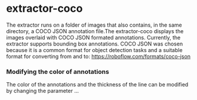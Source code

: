 # extractor-coco
The extractor runs on a folder of images that also contains, in the same directory, a COCO JSON annotation file.The extractor-coco displays the images overlaid with COCO JSON formated annotations. Currently, the extractor supports bounding box annotations. COCO JSON was chosen because it is a common format for object detection tasks and a suitable format for converting from and to: https://roboflow.com/formats/coco-json 
### Modifying the color of annotations
The color of the annotations and the thickness of the line can be modified by changing the parameter ... 
